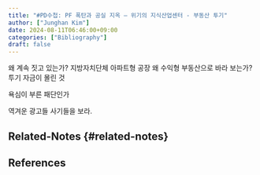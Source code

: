 ```yaml
---
title: "#PD수첩: PF 폭탄과 공실 지옥 – 위기의 지식산업센터 - 부동산 투기"
author: ["Junghan Kim"]
date: 2024-08-11T06:46:00+09:00
categories: ["Bibliography"]
draft: false
---
```


왜 계속 짓고 있는가? 지방자치단체 아파트형 공장 왜 수익형 부동산으로 바라 보는가? 투기 자금이 몰린 것

욕심이 부른 패단인가

역겨운 광고들 사기들을 보라.


## Related-Notes {#related-notes}

## References

<style>.csl-entry{text-indent: -1.5em; margin-left: 1.5em;}</style><div class="csl-bib-body">
</div>
